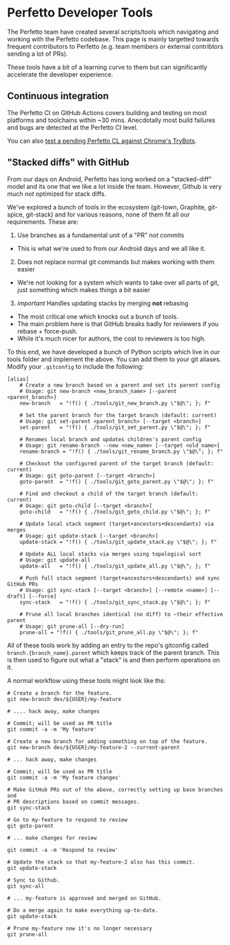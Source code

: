 # Perfetto Developer Tools

The Perfetto team have created several scripts/tools which navigating and
working with the Perfetto codebase. This page is mainly targetted towards
frequent contributors to Perfetto (e.g. team members or external contribtors
sending a lot of PRs).

These tools have a bit of a learning curve to them but can significantly
accelerate the developer experience.

## Continuous integration

The Perfetto CI on GitHub Actions covers building and testing
on most platforms and toolchains within ~30 mins. Anecdotally most build
failures and bugs are detected at the Perfetto CI level.

You can also
[test a pending Perfetto CL against Chrome's TryBots](testing.md#chromium).

## "Stacked diffs" with GitHub

From our days on Android, Perfetto has long worked on a "stacked-diff" model and
its one that we like a lot inside the team. However, Github is very much _not_
optimized for stack diffs.

We've explored a bunch of tools in the ecosystem (git-town, Graphite, git-spice,
git-stack) and for various reasons, none of them fit all our requirements. These
are:

1. Use branches as a fundamental unit of a "PR" _not_ commits

- This is what we're used to from our Android days and we all like it.

2. Does not replace normal git commands but makes working with them easier

- We're not looking for a system which wants to take over all parts of git, just
  something which makes things a bit easier

3. _important_ Handles updating stacks by merging **not** rebasing

- The most critical one which knocks out a bunch of tools.
- The main problem here is that GitHub breaks badly for reviewers if you
  rebase + force-push.
- While it's much nicer for authors, the cost to reviewers is too high.

To this end, we have developed a bunch of Python scripts which live in our tools
folder and implement the above. You can add them to your git aliases. Modify
your `.gitconfig` to include the following:

```
[alias]
    # Create a new branch based on a parent and set its parent config
    # Usage: git new-branch <new_branch_name> [--parent <parent_branch>]
    new-branch   = "!f() { ./tools/git_new_branch.py \"$@\"; }; f"

    # Set the parent branch for the target branch (default: current)
    # Usage: git set-parent <parent_branch> [--target <branch>]
    set-parent   = "!f() { ./tools/git_set_parent.py \"$@\"; }; f"

    # Renames local branch and updates children's parent config
    # Usage: git rename-branch --new <new_name> [--target <old_name>]
    rename-branch = "!f() { ./tools/git_rename_branch.py \"$@\"; }; f"

    # Checkout the configured parent of the target branch (default: current)
    # Usage: git goto-parent [--target <branch>]
    goto-parent  = "!f() { ./tools/git_goto_parent.py \"$@\"; }; f"

    # Find and checkout a child of the target branch (default: current)
    # Usage: git goto-child [--target <branch>]
    goto-child   = "!f() { ./tools/git_goto_child.py \"$@\"; }; f"

    # Update local stack segment (target+ancestors+descendants) via merges
    # Usage: git update-stack [--target <branch>]
    update-stack = "!f() { ./tools/git_update_stack.py \"$@\"; }; f"

    # Update ALL local stacks via merges using topological sort
    # Usage: git update-all
    update-all   = "!f() { ./tools/git_update_all.py \"$@\"; }; f"

    # Push full stack segment (target+ancestors+descendants) and sync GitHub PRs
    # Usage: git sync-stack [--target <branch>] [--remote <name>] [--draft] [--force]
    sync-stack   = "!f() { ./tools/git_sync_stack.py \"$@\"; }; f"

    # Prune all local branches identical (no diff) to ~their effective parent
    # Usage: git prune-all [--dry-run]
    prune-all = "!f() { ./tools/git_prune_all.py \"$@\"; }; f"
```

All of these tools work by adding an entry to the repo's gitconfig called
`branch.{branch_name}.parent` which keeps track of the parent branch. This is
then used to figure out what a "stack" is and then perform operations on it.

A normal workflow using these tools might look like ths:

```
# Create a branch for the feature.
git new-branch dev/${USER}/my-feature

# .... hack away, make changes

# Commit; will be used as PR title
git commit -a -m 'My feature'

# Create a new branch for adding something on top of the feature.
git new-branch dev/${USER}/my-feature-2 --current-parent

# ... hack away, make changes

# Commit; will be used as PR title
git commit -a -m 'My feature changes'

# Make GitHub PRs out of the above, correctly setting up base branches and
# PR descriptions based on commit messages.
git sync-stack

# Go to my-feature to respond to review
git goto-parent

# ... make changes for review

git commit -a -m 'Respond to review'

# Update the stack so that my-feature-2 also has this commit.
git update-stack

# Sync to Github.
git sync-all

# ... my-feature is approved and merged on GitHub.

# Do a merge again to make everything up-to-date.
git update-stack

# Prune my-feature now it's no longer necessary
git prune-all
```
